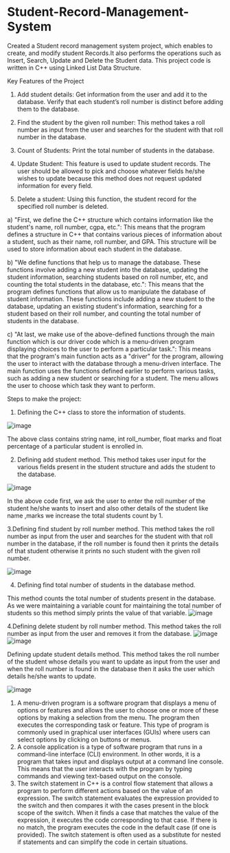 # Student-Record-Management-System

Created a Student record management system project, which enables to create, and modify student Records.It also performs the operations such as Insert, Search, Update and Delete the Student data. This project code is written in C++ using Linked List Data Structure.

Key Features of the Project

1. Add student details: Get information from the user and add it to the database. Verify that each student’s roll number is distinct before adding them to the database.

2. Find the student by the given roll number: This method takes a roll number as input from the user and searches for the student with that roll number in the database.

3. Count of Students: Print the total number of students in the database.

4. Update Student: This feature is used to update student records. The user should be allowed to pick and choose whatever fields he/she wishes to update because this method does not request updated information for every field.

5. Delete a student: Using this function, the student record for the specified roll number is deleted.

a) "First, we define the C++ structure which contains information like the student's name, roll number, cgpa, etc.": This means that the program defines a structure in C++ that contains various pieces of information about a student, such as their name, roll number, and GPA. This structure will be used to store information about each student in the database.

b) "We define functions that help us to manage the database. These functions involve adding a new student into the database, updating the student information, searching students based on roll number, etc, and counting the total students in the database, etc.": This means that the program defines functions that allow us to manipulate the database of student information. These functions include adding a new student to the database, updating an existing student's information, searching for a student based on their roll number, and counting the total number of students in the database.

c) "At last, we make use of the above-defined functions through the main function which is our driver code which is a menu-driven program displaying choices to the user to perform a particular task.": This means that the program's main function acts as a "driver" for the program, allowing the user to interact with the database through a menu-driven interface. The main function uses the functions defined earlier to perform various tasks, such as adding a new student or searching for a student. The menu allows the user to choose which task they want to perform.

Steps to make the project:

1. Defining the C++ class to store the information of students.

![image](https://user-images.githubusercontent.com/103095458/230975498-031dc6e4-4dc6-4bde-9f6d-3a4565962d72.png)

The above class  contains string name,  int roll_number, float marks and float percentage of a particular student is enrolled in. 

2. Defining add student method. This method takes user input for the various fields present in the student structure and adds the student to the database.

![image](https://user-images.githubusercontent.com/103095458/230976203-eb87cc7c-2a1c-4624-99b8-addb0b0f0ad1.png)

In the above code first, we ask the user to enter the roll number of the student he/she wants to insert and also  other details of the student like name ,marks we increase the total students count by 1.

3.Defining find student by roll number method. This method takes the roll number as input from the user and searches for the student with that roll number in the database, if the roll number is found then it prints the details of that student otherwise it prints no such student with the given roll number.

![image](https://user-images.githubusercontent.com/103095458/230976524-33d8b999-1ef0-4867-9373-2dad11c10209.png)

4. Defining find total number of students in the database method.

This method counts the total number of students present in the database. As we were maintaining a variable count for maintaining the total number of students so this method simply prints the value of that variable.
![image](https://user-images.githubusercontent.com/103095458/230976827-26423268-6a06-48f3-a37c-893ae5064727.png)

4.Defining delete student by roll number method. This method takes the roll number as input from the user and removes it from the database.
![image](https://user-images.githubusercontent.com/103095458/230976987-c857dbc9-2082-4f37-8994-437a04a9a9e8.png)
![image](https://user-images.githubusercontent.com/103095458/230977078-05b5f8fc-b01a-42c9-9671-49a7379db24d.png)

Defining update student details method. This method takes the roll number of the student whose details you want to update as input from the user and when the roll number is found in the database then it asks the user which details he/she wants to update.

![image](https://user-images.githubusercontent.com/103095458/230977376-d3b01cc4-3092-46b7-b496-fc1b471cbe36.png)

1. A menu-driven program is a software program that displays a menu of options or features and allows the user to choose one or more of these options by making a selection from the menu. The program then executes the corresponding task or feature. This type of program is commonly used in graphical user interfaces (GUIs) where users can select options by clicking on buttons or menus.
2. A console application is a type of software program that runs in a command-line interface (CLI) environment. In other words, it is a program that takes input and displays output at a command line console. This means that the user interacts with the program by typing commands and viewing text-based output on the console.
3. The switch statement in C++ is a control flow statement that allows a program to perform different actions based on the value of an expression. The switch statement evaluates the expression provided to the switch and then compares it with the cases present in the block scope of the switch. When it finds a case that matches the value of the expression, it executes the code corresponding to that case. If there is no match, the program executes the code in the default case (if one is provided). The switch statement is often used as a substitute for nested if statements and can simplify the code in certain situations.

















